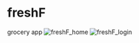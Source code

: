 # freshF
grocery app
![freshF_home](https://github.com/qdung112/FreshF/assets/94347165/d45bb9e4-c549-435b-9a32-438ce8943cba)
![freshF_login](https://github.com/qdung112/FreshF/assets/94347165/91412c52-9384-4a0a-a8aa-1b759917333a)
